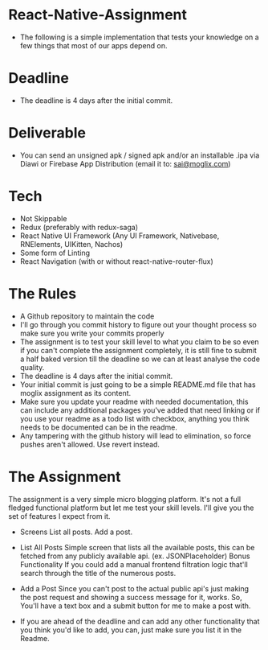 # React-Native-Assignment
- The following is a simple implementation that tests your knowledge on a few things that most of our apps depend on.

# Deadline
- The deadline is 4 days after the initial commit.

# Deliverable
- You can send an unsigned apk / signed apk and/or an installable .ipa via Diawi or Firebase App Distribution (email it to: sai@moglix.com)

# Tech
- Not Skippable
- Redux (preferably with redux-saga)
- React Native UI Framework (Any UI Framework, Nativebase, RNElements, UIKitten, Nachos)
- Some form of Linting
- React Navigation (with or without react-native-router-flux)

# The Rules
- A Github repository to maintain the code
- I'll go through you commit history to figure out your thought process so make sure you write your commits properly
- The assignment is to test your skill level to what you claim to be so even if you can't complete the assignment completely, it is still fine to submit a half     baked version till the deadline so we can at least analyse the code quality.
- The deadline is 4 days after the initial commit.
- Your initial commit is just going to be a simple README.md file that has moglix assignment as its content.
- Make sure you update your readme with needed documentation, this can include any additional packages you've added that need linking or if you use your readme as   a todo list with checkbox, anything you think needs to be documented can be in the readme.
- Any tampering with the github history will lead to elimination, so force pushes aren't allowed. Use revert instead.

# The Assignment
The assignment is a very simple micro blogging platform. It's not a full fledged functional platform but let me test your skill levels. I'll give you the set of features I expect from it.

- Screens
  List all posts.
  Add a post.

 - List All Posts
   Simple screen that lists all the available posts, this can be fetched from any publicly available api. (ex. JSONPlaceholder)
   Bonus Functionality If you could add a manual frontend filtration logic that'll search through the title of the numerous posts.
   
 - Add a Post
   Since you can't post to the actual public api's just making the post request and showing a success message for it, works. So, You'll have a text box and a        submit button for me to make a post with.

- If you are ahead of the deadline and can add any other functionality that you think you'd like to add, you can, just make sure you list it in the Readme.


